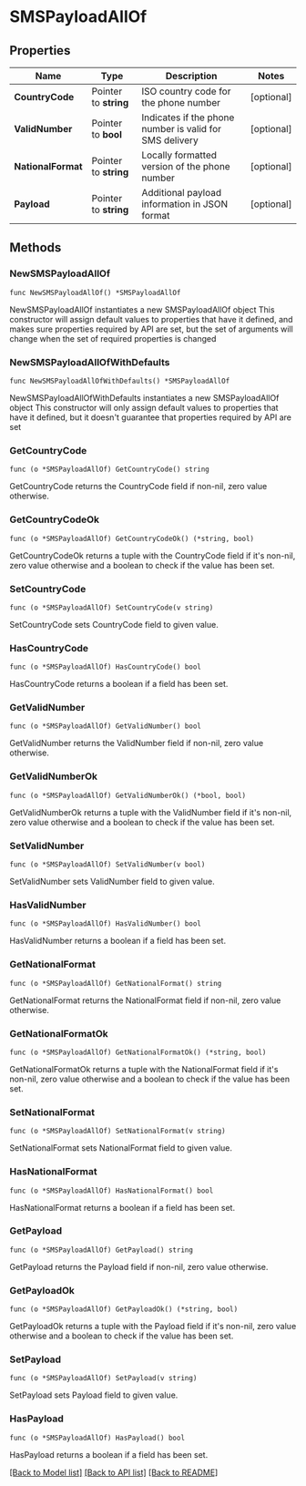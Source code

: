 # SMSPayloadAllOf

## Properties

Name | Type | Description | Notes
------------ | ------------- | ------------- | -------------
**CountryCode** | Pointer to **string** | ISO country code for the phone number | [optional] 
**ValidNumber** | Pointer to **bool** | Indicates if the phone number is valid for SMS delivery | [optional] 
**NationalFormat** | Pointer to **string** | Locally formatted version of the phone number | [optional] 
**Payload** | Pointer to **string** | Additional payload information in JSON format | [optional] 

## Methods

### NewSMSPayloadAllOf

`func NewSMSPayloadAllOf() *SMSPayloadAllOf`

NewSMSPayloadAllOf instantiates a new SMSPayloadAllOf object
This constructor will assign default values to properties that have it defined,
and makes sure properties required by API are set, but the set of arguments
will change when the set of required properties is changed

### NewSMSPayloadAllOfWithDefaults

`func NewSMSPayloadAllOfWithDefaults() *SMSPayloadAllOf`

NewSMSPayloadAllOfWithDefaults instantiates a new SMSPayloadAllOf object
This constructor will only assign default values to properties that have it defined,
but it doesn't guarantee that properties required by API are set

### GetCountryCode

`func (o *SMSPayloadAllOf) GetCountryCode() string`

GetCountryCode returns the CountryCode field if non-nil, zero value otherwise.

### GetCountryCodeOk

`func (o *SMSPayloadAllOf) GetCountryCodeOk() (*string, bool)`

GetCountryCodeOk returns a tuple with the CountryCode field if it's non-nil, zero value otherwise
and a boolean to check if the value has been set.

### SetCountryCode

`func (o *SMSPayloadAllOf) SetCountryCode(v string)`

SetCountryCode sets CountryCode field to given value.

### HasCountryCode

`func (o *SMSPayloadAllOf) HasCountryCode() bool`

HasCountryCode returns a boolean if a field has been set.

### GetValidNumber

`func (o *SMSPayloadAllOf) GetValidNumber() bool`

GetValidNumber returns the ValidNumber field if non-nil, zero value otherwise.

### GetValidNumberOk

`func (o *SMSPayloadAllOf) GetValidNumberOk() (*bool, bool)`

GetValidNumberOk returns a tuple with the ValidNumber field if it's non-nil, zero value otherwise
and a boolean to check if the value has been set.

### SetValidNumber

`func (o *SMSPayloadAllOf) SetValidNumber(v bool)`

SetValidNumber sets ValidNumber field to given value.

### HasValidNumber

`func (o *SMSPayloadAllOf) HasValidNumber() bool`

HasValidNumber returns a boolean if a field has been set.

### GetNationalFormat

`func (o *SMSPayloadAllOf) GetNationalFormat() string`

GetNationalFormat returns the NationalFormat field if non-nil, zero value otherwise.

### GetNationalFormatOk

`func (o *SMSPayloadAllOf) GetNationalFormatOk() (*string, bool)`

GetNationalFormatOk returns a tuple with the NationalFormat field if it's non-nil, zero value otherwise
and a boolean to check if the value has been set.

### SetNationalFormat

`func (o *SMSPayloadAllOf) SetNationalFormat(v string)`

SetNationalFormat sets NationalFormat field to given value.

### HasNationalFormat

`func (o *SMSPayloadAllOf) HasNationalFormat() bool`

HasNationalFormat returns a boolean if a field has been set.

### GetPayload

`func (o *SMSPayloadAllOf) GetPayload() string`

GetPayload returns the Payload field if non-nil, zero value otherwise.

### GetPayloadOk

`func (o *SMSPayloadAllOf) GetPayloadOk() (*string, bool)`

GetPayloadOk returns a tuple with the Payload field if it's non-nil, zero value otherwise
and a boolean to check if the value has been set.

### SetPayload

`func (o *SMSPayloadAllOf) SetPayload(v string)`

SetPayload sets Payload field to given value.

### HasPayload

`func (o *SMSPayloadAllOf) HasPayload() bool`

HasPayload returns a boolean if a field has been set.


[[Back to Model list]](../README.md#documentation-for-models) [[Back to API list]](../README.md#documentation-for-api-endpoints) [[Back to README]](../README.md)



